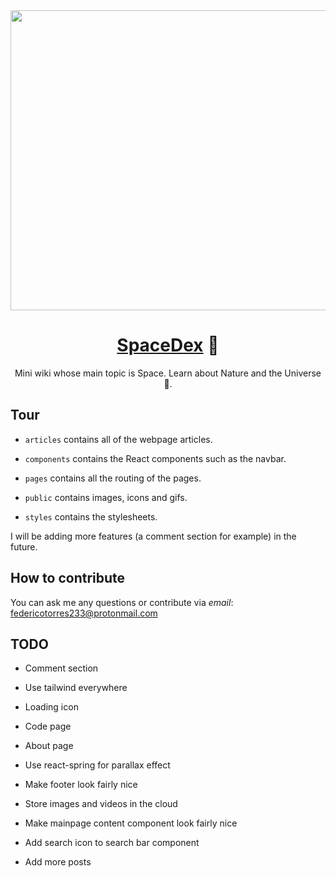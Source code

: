 <div align="center">

<img src="https://user-images.githubusercontent.com/80338247/164950886-3f81ccfe-b7a4-44f1-b138-a83868493cc0.gif" width="3840" height="480">

# [SpaceDex](https://spacedex.vercel.app/) :rocket:

Mini wiki whose main topic is Space. Learn about Nature and the Universe 🌌.

</div>

## Tour

- `articles` contains all of the webpage articles.

- `components` contains the React components such as the navbar.

- `pages` contains all the routing of the pages.

- `public` contains images, icons and gifs.

- `styles` contains the stylesheets.

I will be adding more features (a comment section for example) in the future.

## How to contribute

You can ask me any questions or contribute via _email_: federicotorres233@protonmail.com

## TODO

- Comment section

- Use tailwind everywhere

- Loading icon

- Code page

- About page

- Use react-spring for parallax effect

- Make footer look fairly nice

- Store images and videos in the cloud

- Make mainpage content component look fairly nice

- Add search icon to search bar component

- Add more posts
